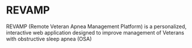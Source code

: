 REVAMP
======

REVAMP (Remote Veteran Apnea Management Platform) is a personalized, interactive web application designed to improve management of Veterans with obstructive sleep apnea (OSA)
